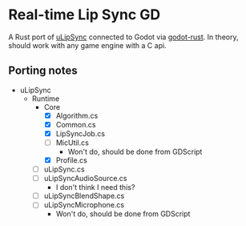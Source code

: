 # Real-time Lip Sync GD
A Rust port of [uLipSync](https://github.com/hecomi/uLipSync) connected to Godot via [godot-rust](https://github.com/godot-rust/godot-rust). In theory, should work with any game engine with a C api.

## Porting notes
- uLipSync
    - Runtime
        - Core
            - [x] Algorithm.cs
            - [x] Common.cs
            - [x] LipSyncJob.cs
            - [ ] MicUtil.cs
                - Won't do, should be done from GDScript
            - [x] Profile.cs
        - [ ] uLipSync.cs
        - [ ] uLipSyncAudioSource.cs
            - I don't think I need this?
        - [ ] uLipSyncBlendShape.cs
        - [ ] uLipSyncMicrophone.cs
            - Won't do, should be done from GDScript
